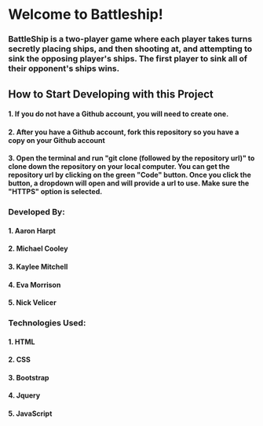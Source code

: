 # Welcome to Battleship!
### BattleShip is a two-player game where each player takes turns secretly placing ships, and then shooting at, and attempting to sink the opposing player's ships.  The first player to sink all of their opponent's ships wins.
## How to Start Developing with this Project
#### 1. If you do not have a Github account, you will need to create one.
#### 2. After you have a Github account, fork this repository so you have a copy on your Github account
#### 3. Open the terminal and run "git clone (followed by the repository url)" to clone down the repository on your local computer.  You can get the repository url by clicking on the green "Code" button.  Once you click the button, a dropdown will open and will provide a url to use.  Make sure the "HTTPS" option is selected.
### Developed By:
#### 1. Aaron Harpt
#### 2. Michael Cooley
#### 3. Kaylee Mitchell
#### 4. Eva Morrison
#### 5. Nick Velicer
### Technologies Used:
#### 1. HTML
#### 2. CSS
#### 3. Bootstrap
#### 4. Jquery
#### 5. JavaScript
